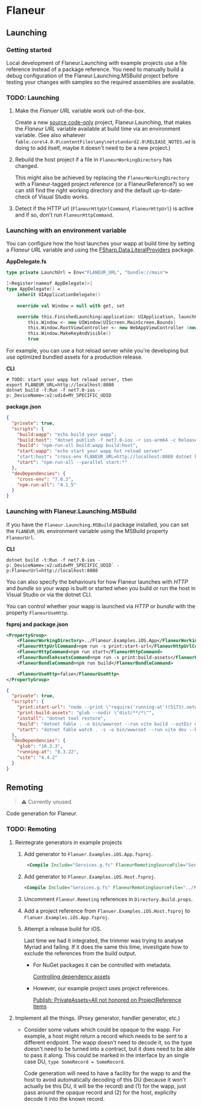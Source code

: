 ﻿# Flaneur

## Launching

### Getting started

Local development of Flaneur.Launching with example projects use a file reference instead of a package reference. You need to manually build a debug configuration of the Flaneur.Launching.MSBuild project before testing your changes with samples so the required assemblies are available.

### TODO: Launching 
1. Make the _Flanuer URL_ variable work out-of-the-box.

   Create a new [source code-only](https://medium.com/@attilah/source-code-only-nuget-packages-8f34a8fb4738) project, Flaneur.Launching, that makes the _Flaneur URL_ variable available at build time via an environment variable. (See also whatever `fable.core\4.0.0\contentFiles\any\netstandard2.0\RELEASE_NOTES.md` is doing to add itself, maybe it doesn't need to be a new project.)


1. Rebuild the host project if a file in `FlaneurWorkingDirectory` has changed.

   This might also be achieved by replacing the `FlaneurWorkingDirectory` with a Flaneur-tagged project reference (or a FlaneurReference?) so we can still find the right working directory and the default up-to-date-check of Visual Studio works.

1. Detect if the HTTP url (`FlaneurHttpUrlCommand`, `FlaneurHttpUrl`) is active and if so, don't run `FlaneurHttpCommand`.


### Launching with an environment variable

You can configure how the host launches your wapp at build time by setting a _Flaneur URL_ variable and using the [FSharp.Data.LiteralProviders](https://github.com/Tarmil/FSharp.Data.LiteralProviders) package.

**AppDelegate.fs**

```fsharp
type private LaunchUrl = Env<"FLANEUR_URL", "bundle://main">

[<Register(nameof AppDelegate)>]
type AppDelegate() =
    inherit UIApplicationDelegate()
       
    override val Window = null with get, set

    override this.FinishedLaunching(application: UIApplication, launchOptions: NSDictionary) =
        this.Window <- new UIWindow(UIScreen.MainScreen.Bounds)
        this.Window.RootViewController <- new WebAppViewController (new NSUrl(LaunchUrl.Value), handler)
        this.Window.MakeKeyAndVisible()
        true
```

For example, you can use a hot reload server while you're developing but use optimized bundled assets for a production release.

**CLI**

```
# TODO: start your wapp hot reload server, then
export FLANEUR_URL=http://localhost:8080
dotnet build -t:Run -f net7.0-ios -p:_DeviceName=:v2:udid=MY_SPECIFIC_UDID
```

**package.json**
```json
{
  "private": true,
  "scripts": {
    "build:wapp": "echo build your wapp",
    "build:host": "dotnet publish -f net7.0-ios -r ios-arm64 -c Release",
    "build": "npm-run-all build:wapp build:host",
    "start:wapp": "echo start your wapp hot reload server"
    "start:host": "cross-env FLANEUR_URL=http://localhost:8080 dotnet build -t:Run -f net7.0-ios -p:_DeviceName=:v2:udid=MY_SPECIFIC_UDID",
    "start": "npm-run-all --parallel start:*"
  },
  "devDependencies": {
    "cross-env": "7.0.3",
	"npm-run-all": "4.1.5"
  }
}

```


### Launching with Flaneur.Launching.MSBuild

If you have the `Flaneur.Launching.MSBuild` package installed, you can set the `FLANEUR_URL` environment variable using the MSBuild property `FlaneurUrl`.

**CLI**

```
dotnet build -t:Run -f net7.0-ios -p:_DeviceName=:v2:udid=MY_SPECIFIC_UDID` -p:FlaneurUrl=http://localhost:8080
```

You can also specify the behaviours for how Flaneur launches with _HTTP_ and _bundle_ so your wapp is built or started when you build or run the host in Visual Studio or via the dotnet CLI.

You can control whether your wapp is launched via _HTTP_ or _bundle_ with the property `FlaneurUseHttp`.

**fsproj and package.json**

```xml
<PropertyGroup>
    <FlaneurWorkingDirectory>../Flaneur.Examples.iOS.App</FlaneurWorkingDirectory>
    <FlaneurHttpUrlCommand>npm run -s print:start-url</FlaneurHttpUrlCommand>
    <FlaneurHttpCommand>npm run start</FlaneurHttpCommand>
    <FlaneurBundleAssetsCommand>npm run -s print:build-assets</FlaneurBundleAssetsCommand>
    <FlaneurBundleCommand>npm run build</FlaneurBundleCommand>

    <FlaneurUseHttp>false</FlaneurUseHttp>
</PropertyGroup>
```

```json
{
  "private": true,
  "scripts": {
    "print:start-url": "node --print \"require('running-at')(5173).network\"",
    "print:build-assets": "glob --nodir \"dist/**/*\"",
    "install": "dotnet tool restore",
    "build": "dotnet fable . -o bin/wwwroot --run vite build --outDir dist --emptyOutDir",
    "start": "dotnet fable watch . -s -o bin/wwwroot --run vite dev --host 0.0.0.0 --port 5173 --strictPort"
  },
  "devDependencies": {
    "glob": "10.3.3",
    "running-at": "0.3.22",
    "vite": "4.4.2"
  }
}
```



## Remoting

> ⚠️ Currently unused.

Code generation for Flaneur.

### TODO: Remoting

1. Reintegrate generators in example projects
	1. Add generator to `Flanuer.Examples.iOS.App.fsproj`.
	   ```xml
		<Compile Include="Services.g.fs" FlaneurRemotingSourceFile="Services.fs" FlaneurRemotingGenerators="FlaneurRemotingProxyGenerator" />
	   ```

	1. Add generator to `Flaneur.Examples.iOS.Host.fsproj`.
	   ```xml
	   <Compile Include="Services.g.fs" FlaneurRemotingSourceFile="../Flaneur.Examples.iOS.App/Services.fs" FlaneurRemotingGenerators="FlaneurRemotingHandlerGenerator" />
	   ```

    1. Uncomment `Flaneur.Remoting` references in `Directory.Build.props`.

	1. Add a project reference from `Flanuer.Examples.iOS.Host.fsproj` to `Flanuer.Examples.iOS.App.fsproj`.

	1. Attempt a release build for iOS.
	   
       Last time we had it integrated, the trimmer was trying to analyse Myriad and failing. If it does the same this time, investigate how to exclude the references from the build output.
	   - For NuGet packages it can be controlled with metadata.
	     
		 [Controlling dependency assets](https://learn.microsoft.com/en-us/nuget/consume-packages/package-references-in-project-files#controlling-dependency-assets)

	   - However, our example project uses project references.
	     
		 [Publish: PrivateAssets=All not honored on ProjectReference items](https://github.com/dotnet/sdk/issues/952)

1. Implement all the things. (Proxy generator, handler generator, etc.)

   - Consider some values which could be opaque to the wapp. For example, a host might return a record which needs to be sent to a different endpoint. The wapp doesn't need to decode it, so the type doesn't need to be turned into a contract, but it does need to be able to pass it along. This could be marked in the interface by an single case DU, `type SomeRecord = SomeRecord`.

     Code generation will need to have a facility for the wapp to and the host to avoid automatically decoding of this DU (because it won't actually be this DU, it will be the record) and (1) for the wapp, just pass around the opaque record and (2) for the host, explicilty decode it into the known record.
